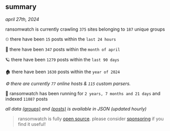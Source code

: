 
## summary
_april 27th, 2024_

ransomwatch is currently crawling `375` sites belonging to `187` unique groups

⏲ there have been `15` posts within the `last 24 hours`

🦈 there have been `347` posts within the `month of april`

🪐 there have been `1279` posts within the `last 90 days`

🏚 there have been `1630` posts within the `year of 2024`

_⚙️ there are currently `77` online hosts & `115` custom parsers._

🦕 ransomwatch has been running for `2 years, 7 months and 21 days` and indexed `11087` posts

_all data  [(groups)](http://ransomwhat.telemetry.ltd/groups) and [(posts)](http://ransomwhat.telemetry.ltd/posts) is available in JSON (updated hourly)_

> ransomwatch is fully [open source](https://github.com/joshhighet/ransomwatch#ransomwatch--). please consider [sponsoring](https://github.com/sponsors/joshhighet) if you find it useful!
